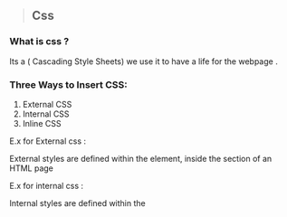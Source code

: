 >## Css

### What is css ?
Its a ( Cascading Style Sheets) we use it to have a life for the webpage .

### Three Ways to Insert CSS: 
1. External CSS
2. Internal CSS
3. Inline CSS

  
 E.x for External css : 

 External styles are defined within the <link> element, inside the <head> section of an HTML page

E.x for internal css : 

Internal styles are defined within the <style> element, inside the <head> section of an HTML page

E